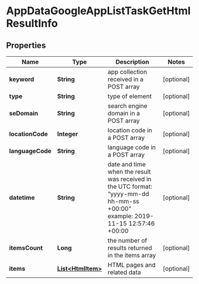 

# AppDataGoogleAppListTaskGetHtmlResultInfo


## Properties

| Name | Type | Description | Notes |
|------------ | ------------- | ------------- | -------------|
|**keyword** | **String** | app collection received in a POST array |  [optional] |
|**type** | **String** | type of element |  [optional] |
|**seDomain** | **String** | search engine domain in a POST array |  [optional] |
|**locationCode** | **Integer** | location code in a POST array |  [optional] |
|**languageCode** | **String** | language code in a POST array |  [optional] |
|**datetime** | **String** | date and time when the result was received in the UTC format: “yyyy-mm-dd hh-mm-ss +00:00” example: 2019-11-15 12:57:46 +00:00 |  [optional] |
|**itemsCount** | **Long** | the number of results returned in the items array |  [optional] |
|**items** | [**List&lt;HtmlItem&gt;**](HtmlItem.md) | HTML pages and related data |  [optional] |



